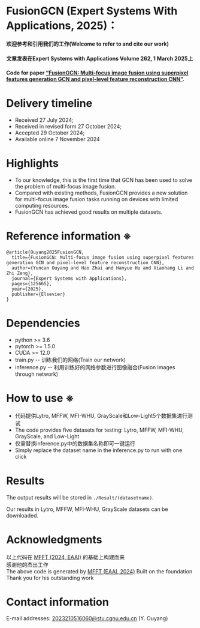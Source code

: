 # FusionGCN (Expert Systems With Applications, 2025)：
  
#### 欢迎参考和引用我们的工作(Welcome to refer to and cite our work)  
#### 文章发表在Expert Systems with Applications Volume 262, 1 March 2025上
#### Code for paper [“FusionGCN: Multi-focus image fusion using superpixel features generation GCN and pixel-level feature reconstruction CNN”](https://www.sciencedirect.com/science/article/pii/S0957417424025326).  
  
# Delivery timeline  
-   Received 27 July 2024;
-   Received in revised form 27 October 2024;
-   Accepted 29 October 2024;
-   Available online 7 November 2024
  
# Highlights  
-   To our knowledge, this is the first time that GCN has been used to solve the problem of multi-focus image fusion.
-   Compared with existing methods, FusionGCN provides a new solution for multi-focus image fusion tasks running on devices with limited computing resources.
-   FusionGCN has achieved good results on multiple datasets.
  
# Reference information ※  
```  
@article{Ouyang2025FusionGCN,
  title={FusionGCN: Multi-focus image fusion using superpixel features generation GCN and pixel-level feature reconstruction CNN},  
  author={Yuncan Ouyang and Hao Zhai and Hanyue Hu and Xiaohang Li and Zhi Zeng},  
  journal={Expert Systems with Applications},  
  pages={125665},  
  year={2025},  
  publisher={Elsevier}  
}
```
  
# Dependencies  
-   python >= 3.6
-   pytorch >= 1.5.0
-   CUDA >= 12.0
-   train.py -- 训练我们的网络(Train our network)
-   inference.py -- 利用训练好的网络参数进行图像融合(Fusion images through network)

# How to use ※
-   代码提供Lytro, MFFW, MFI-WHU, GrayScale和Low-Light5个数据集进行测试
-   The code provides five datasets for testing: Lytro, MFFW, MFI-WHU, GrayScale, and Low-Light
-   仅需替换inference.py中的数据集名称即可一键运行
-   Simply replace the dataset name in the inference.py to run with one click
  
# Results
The output results will be stored in `./Result/(datasetname)`.

Our results in Lytro, MFFW, MFI-WHU, GrayScale datasets can be downloaded.

# Acknowledgments  
以上代码在 [MFFT (2024, EAAI)](https://www.sciencedirect.com/science/article/abs/pii/S0952197624001258) 的基础上构建而来  
感谢他的杰出工作  
The above code is generated by [MFFT (EAAI, 2024)](https://www.sciencedirect.com/science/article/abs/pii/S0952197624001258) Built on the foundation  
Thank you for his outstanding work  
  
# Contact information  
E-mail addresses: 2023210516060@stu.cqnu.edu.cn (Y. Ouyang)
